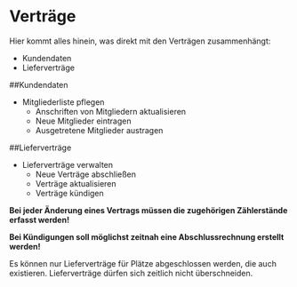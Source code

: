 # Verträge

Hier kommt alles hinein, was direkt mit den Verträgen zusammenhängt:

* Kundendaten
* Lieferverträge

##Kundendaten

* Mitgliederliste pflegen
  * Anschriften von Mitgliedern aktualisieren
  * Neue Mitglieder eintragen
  * Ausgetretene Mitglieder austragen

##Lieferverträge

* Lieferverträge verwalten
  * Neue Verträge abschließen
  * Verträge aktualisieren
  * Verträge kündigen

__Bei jeder Änderung eines Vertrags müssen die zugehörigen Zählerstände erfasst werden!__

__Bei Kündigungen soll möglichst zeitnah eine Abschlussrechnung erstellt werden!__

Es können nur Lieferverträge für Plätze abgeschlossen werden, die auch existieren.
Lieferverträge dürfen sich zeitlich nicht überschneiden.
